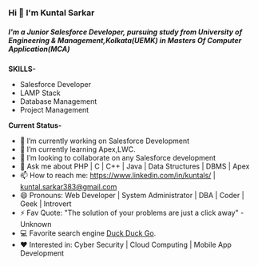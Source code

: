 ### Hi 👋 I'm Kuntal Sarkar
##### I'm a **Junior Salesforce Developer**, pursuing study from **University of Engineering & Management,Kolkata(UEMK)** in **Masters Of Computer Application(MCA)**

**SKILLS-**
- Salesforce Developer
- LAMP Stack
- Database Management
- Project Management

**Current Status-**
- 🔭 I’m currently working on Salesforce Development
- 🌱 I’m currently learning Apex,LWC.
- 👯 I’m looking to collaborate on any Salesforce development
- 💬 Ask me about PHP | C | C++ | Java | Data Structures | DBMS | Apex
- 📫 How to reach me: <https://www.linkedin.com/in/kuntals/> | <kuntal.sarkar383@gmail.com>
- 😄 Pronouns: Web Developer | System Administrator | DBA | Coder | Geek | Introvert
- ⚡ Fav Quote: "The solution of your problems are just a click away" -Unknown
- :computer: Favorite search engine [Duck Duck Go](https://duckduckgo.com "The best search engine for privacy").
- :heart: Interested in: Cyber Security | Cloud Computing | Mobile App Development
